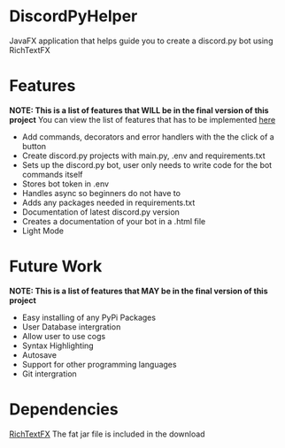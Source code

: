 # DiscordPyHelper
JavaFX application that helps guide you to create a discord.py bot using RichTextFX

# Features
**NOTE: This is a list of features that WILL be in the final version of this project**
You can view the list of features that has to be implemented [here](https://docs.google.com/document/d/12xyBHl05LGnrW4Mv9zJXzVPCAvCeiFaGnzZ-LBUmhbY/edit?usp=sharing)
* Add commands, decorators and error handlers with the the click of a button
* Create discord.py projects with main.py, .env and requirements.txt
* Sets up the discord.py bot, user only needs to write code for the bot commands itself
* Stores bot token in .env
* Handles async so beginners do not have to
* Adds any packages needed in requirements.txt
* Documentation of latest discord.py version
* Creates a documentation of your bot in a .html file
* Light Mode


# Future Work
**NOTE: This is a list of features that MAY be in the final version of this project**
* Easy installing of any PyPi Packages
* User Database intergration
* Allow user to use cogs
* Syntax Highlighting
* Autosave
* Support for other programming languages
* Git intergration

# Dependencies
[RichTextFX](https://github.com/FXMisc/RichTextFX#download)
The fat jar file is included in the download
